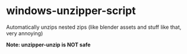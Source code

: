 # windows-unzipper-script
Automatically unzips nested zips (like blender assets and stuff like that, very annoying)

**Note: unzipper-unzip is NOT safe**
